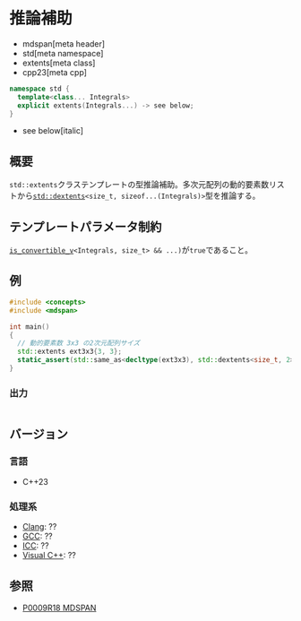 # 推論補助
* mdspan[meta header]
* std[meta namespace]
* extents[meta class]
* cpp23[meta cpp]

```cpp
namespace std {
  template<class... Integrals>
  explicit extents(Integrals...) -> see below;
}
```
* see below[italic]

## 概要
`std::extents`クラステンプレートの型推論補助。多次元配列の動的要素数リストから[`std::dextents`](../extents.md)`<size_t, sizeof...(Integrals)>`型を推論する。


## テンプレートパラメータ制約
[`is_convertible_v`](/reference/type_traits/is_convertible.md)`<Integrals, size_t> && ...)`が`true`であること。


## 例
```cpp example
#include <concepts>
#include <mdspan>

int main()
{
  // 動的要素数 3x3 の2次元配列サイズ
  std::extents ext3x3{3, 3};
  static_assert(std::same_as<decltype(ext3x3), std::dextents<size_t, 2>>);
}
```

### 出力
```
```


## バージョン
### 言語
- C++23

### 処理系
- [Clang](/implementation.md#clang): ??
- [GCC](/implementation.md#gcc): ??
- [ICC](/implementation.md#icc): ??
- [Visual C++](/implementation.md#visual_cpp): ??


## 参照
- [P0009R18 MDSPAN](https://www.open-std.org/jtc1/sc22/wg21/docs/papers/2022/p0009r18.html)
